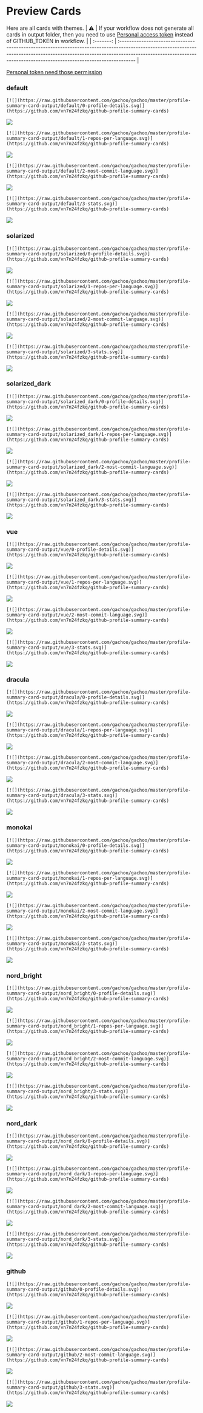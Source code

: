 
# Preview Cards

Here are all cards with themes.
| :warning: | If your workflow does not generate all cards in output folder, then you need to use [Personal access token](https://docs.github.com/en/actions/configuring-and-managing-workflows/creating-and-storing-encrypted-secrets) instead of GITHUB_TOKEN in workflow. |
| :-------: | :------------------------------------------------------------------------------------------------------------------------------------------------------------------------------------------------------------------------------------------------ |

[Personal token need those permission](https://github.com/vn7n24fzkq/github-profile-summary-cards/wiki/Personal-access-token-permissions)


### default


```
[![](https://raw.githubusercontent.com/gachoo/gachoo/master/profile-summary-card-output/default/0-profile-details.svg)](https://github.com/vn7n24fzkq/github-profile-summary-cards)
```
![](https://raw.githubusercontent.com/gachoo/gachoo/master/profile-summary-card-output/default/0-profile-details.svg)


```
[![](https://raw.githubusercontent.com/gachoo/gachoo/master/profile-summary-card-output/default/1-repos-per-language.svg)](https://github.com/vn7n24fzkq/github-profile-summary-cards)
```
![](https://raw.githubusercontent.com/gachoo/gachoo/master/profile-summary-card-output/default/1-repos-per-language.svg)


```
[![](https://raw.githubusercontent.com/gachoo/gachoo/master/profile-summary-card-output/default/2-most-commit-language.svg)](https://github.com/vn7n24fzkq/github-profile-summary-cards)
```
![](https://raw.githubusercontent.com/gachoo/gachoo/master/profile-summary-card-output/default/2-most-commit-language.svg)


```
[![](https://raw.githubusercontent.com/gachoo/gachoo/master/profile-summary-card-output/default/3-stats.svg)](https://github.com/vn7n24fzkq/github-profile-summary-cards)
```
![](https://raw.githubusercontent.com/gachoo/gachoo/master/profile-summary-card-output/default/3-stats.svg)


### solarized


```
[![](https://raw.githubusercontent.com/gachoo/gachoo/master/profile-summary-card-output/solarized/0-profile-details.svg)](https://github.com/vn7n24fzkq/github-profile-summary-cards)
```
![](https://raw.githubusercontent.com/gachoo/gachoo/master/profile-summary-card-output/solarized/0-profile-details.svg)


```
[![](https://raw.githubusercontent.com/gachoo/gachoo/master/profile-summary-card-output/solarized/1-repos-per-language.svg)](https://github.com/vn7n24fzkq/github-profile-summary-cards)
```
![](https://raw.githubusercontent.com/gachoo/gachoo/master/profile-summary-card-output/solarized/1-repos-per-language.svg)


```
[![](https://raw.githubusercontent.com/gachoo/gachoo/master/profile-summary-card-output/solarized/2-most-commit-language.svg)](https://github.com/vn7n24fzkq/github-profile-summary-cards)
```
![](https://raw.githubusercontent.com/gachoo/gachoo/master/profile-summary-card-output/solarized/2-most-commit-language.svg)


```
[![](https://raw.githubusercontent.com/gachoo/gachoo/master/profile-summary-card-output/solarized/3-stats.svg)](https://github.com/vn7n24fzkq/github-profile-summary-cards)
```
![](https://raw.githubusercontent.com/gachoo/gachoo/master/profile-summary-card-output/solarized/3-stats.svg)


### solarized_dark


```
[![](https://raw.githubusercontent.com/gachoo/gachoo/master/profile-summary-card-output/solarized_dark/0-profile-details.svg)](https://github.com/vn7n24fzkq/github-profile-summary-cards)
```
![](https://raw.githubusercontent.com/gachoo/gachoo/master/profile-summary-card-output/solarized_dark/0-profile-details.svg)


```
[![](https://raw.githubusercontent.com/gachoo/gachoo/master/profile-summary-card-output/solarized_dark/1-repos-per-language.svg)](https://github.com/vn7n24fzkq/github-profile-summary-cards)
```
![](https://raw.githubusercontent.com/gachoo/gachoo/master/profile-summary-card-output/solarized_dark/1-repos-per-language.svg)


```
[![](https://raw.githubusercontent.com/gachoo/gachoo/master/profile-summary-card-output/solarized_dark/2-most-commit-language.svg)](https://github.com/vn7n24fzkq/github-profile-summary-cards)
```
![](https://raw.githubusercontent.com/gachoo/gachoo/master/profile-summary-card-output/solarized_dark/2-most-commit-language.svg)


```
[![](https://raw.githubusercontent.com/gachoo/gachoo/master/profile-summary-card-output/solarized_dark/3-stats.svg)](https://github.com/vn7n24fzkq/github-profile-summary-cards)
```
![](https://raw.githubusercontent.com/gachoo/gachoo/master/profile-summary-card-output/solarized_dark/3-stats.svg)


### vue


```
[![](https://raw.githubusercontent.com/gachoo/gachoo/master/profile-summary-card-output/vue/0-profile-details.svg)](https://github.com/vn7n24fzkq/github-profile-summary-cards)
```
![](https://raw.githubusercontent.com/gachoo/gachoo/master/profile-summary-card-output/vue/0-profile-details.svg)


```
[![](https://raw.githubusercontent.com/gachoo/gachoo/master/profile-summary-card-output/vue/1-repos-per-language.svg)](https://github.com/vn7n24fzkq/github-profile-summary-cards)
```
![](https://raw.githubusercontent.com/gachoo/gachoo/master/profile-summary-card-output/vue/1-repos-per-language.svg)


```
[![](https://raw.githubusercontent.com/gachoo/gachoo/master/profile-summary-card-output/vue/2-most-commit-language.svg)](https://github.com/vn7n24fzkq/github-profile-summary-cards)
```
![](https://raw.githubusercontent.com/gachoo/gachoo/master/profile-summary-card-output/vue/2-most-commit-language.svg)


```
[![](https://raw.githubusercontent.com/gachoo/gachoo/master/profile-summary-card-output/vue/3-stats.svg)](https://github.com/vn7n24fzkq/github-profile-summary-cards)
```
![](https://raw.githubusercontent.com/gachoo/gachoo/master/profile-summary-card-output/vue/3-stats.svg)


### dracula


```
[![](https://raw.githubusercontent.com/gachoo/gachoo/master/profile-summary-card-output/dracula/0-profile-details.svg)](https://github.com/vn7n24fzkq/github-profile-summary-cards)
```
![](https://raw.githubusercontent.com/gachoo/gachoo/master/profile-summary-card-output/dracula/0-profile-details.svg)


```
[![](https://raw.githubusercontent.com/gachoo/gachoo/master/profile-summary-card-output/dracula/1-repos-per-language.svg)](https://github.com/vn7n24fzkq/github-profile-summary-cards)
```
![](https://raw.githubusercontent.com/gachoo/gachoo/master/profile-summary-card-output/dracula/1-repos-per-language.svg)


```
[![](https://raw.githubusercontent.com/gachoo/gachoo/master/profile-summary-card-output/dracula/2-most-commit-language.svg)](https://github.com/vn7n24fzkq/github-profile-summary-cards)
```
![](https://raw.githubusercontent.com/gachoo/gachoo/master/profile-summary-card-output/dracula/2-most-commit-language.svg)


```
[![](https://raw.githubusercontent.com/gachoo/gachoo/master/profile-summary-card-output/dracula/3-stats.svg)](https://github.com/vn7n24fzkq/github-profile-summary-cards)
```
![](https://raw.githubusercontent.com/gachoo/gachoo/master/profile-summary-card-output/dracula/3-stats.svg)


### monokai


```
[![](https://raw.githubusercontent.com/gachoo/gachoo/master/profile-summary-card-output/monokai/0-profile-details.svg)](https://github.com/vn7n24fzkq/github-profile-summary-cards)
```
![](https://raw.githubusercontent.com/gachoo/gachoo/master/profile-summary-card-output/monokai/0-profile-details.svg)


```
[![](https://raw.githubusercontent.com/gachoo/gachoo/master/profile-summary-card-output/monokai/1-repos-per-language.svg)](https://github.com/vn7n24fzkq/github-profile-summary-cards)
```
![](https://raw.githubusercontent.com/gachoo/gachoo/master/profile-summary-card-output/monokai/1-repos-per-language.svg)


```
[![](https://raw.githubusercontent.com/gachoo/gachoo/master/profile-summary-card-output/monokai/2-most-commit-language.svg)](https://github.com/vn7n24fzkq/github-profile-summary-cards)
```
![](https://raw.githubusercontent.com/gachoo/gachoo/master/profile-summary-card-output/monokai/2-most-commit-language.svg)


```
[![](https://raw.githubusercontent.com/gachoo/gachoo/master/profile-summary-card-output/monokai/3-stats.svg)](https://github.com/vn7n24fzkq/github-profile-summary-cards)
```
![](https://raw.githubusercontent.com/gachoo/gachoo/master/profile-summary-card-output/monokai/3-stats.svg)


### nord_bright


```
[![](https://raw.githubusercontent.com/gachoo/gachoo/master/profile-summary-card-output/nord_bright/0-profile-details.svg)](https://github.com/vn7n24fzkq/github-profile-summary-cards)
```
![](https://raw.githubusercontent.com/gachoo/gachoo/master/profile-summary-card-output/nord_bright/0-profile-details.svg)


```
[![](https://raw.githubusercontent.com/gachoo/gachoo/master/profile-summary-card-output/nord_bright/1-repos-per-language.svg)](https://github.com/vn7n24fzkq/github-profile-summary-cards)
```
![](https://raw.githubusercontent.com/gachoo/gachoo/master/profile-summary-card-output/nord_bright/1-repos-per-language.svg)


```
[![](https://raw.githubusercontent.com/gachoo/gachoo/master/profile-summary-card-output/nord_bright/2-most-commit-language.svg)](https://github.com/vn7n24fzkq/github-profile-summary-cards)
```
![](https://raw.githubusercontent.com/gachoo/gachoo/master/profile-summary-card-output/nord_bright/2-most-commit-language.svg)


```
[![](https://raw.githubusercontent.com/gachoo/gachoo/master/profile-summary-card-output/nord_bright/3-stats.svg)](https://github.com/vn7n24fzkq/github-profile-summary-cards)
```
![](https://raw.githubusercontent.com/gachoo/gachoo/master/profile-summary-card-output/nord_bright/3-stats.svg)


### nord_dark


```
[![](https://raw.githubusercontent.com/gachoo/gachoo/master/profile-summary-card-output/nord_dark/0-profile-details.svg)](https://github.com/vn7n24fzkq/github-profile-summary-cards)
```
![](https://raw.githubusercontent.com/gachoo/gachoo/master/profile-summary-card-output/nord_dark/0-profile-details.svg)


```
[![](https://raw.githubusercontent.com/gachoo/gachoo/master/profile-summary-card-output/nord_dark/1-repos-per-language.svg)](https://github.com/vn7n24fzkq/github-profile-summary-cards)
```
![](https://raw.githubusercontent.com/gachoo/gachoo/master/profile-summary-card-output/nord_dark/1-repos-per-language.svg)


```
[![](https://raw.githubusercontent.com/gachoo/gachoo/master/profile-summary-card-output/nord_dark/2-most-commit-language.svg)](https://github.com/vn7n24fzkq/github-profile-summary-cards)
```
![](https://raw.githubusercontent.com/gachoo/gachoo/master/profile-summary-card-output/nord_dark/2-most-commit-language.svg)


```
[![](https://raw.githubusercontent.com/gachoo/gachoo/master/profile-summary-card-output/nord_dark/3-stats.svg)](https://github.com/vn7n24fzkq/github-profile-summary-cards)
```
![](https://raw.githubusercontent.com/gachoo/gachoo/master/profile-summary-card-output/nord_dark/3-stats.svg)


### github


```
[![](https://raw.githubusercontent.com/gachoo/gachoo/master/profile-summary-card-output/github/0-profile-details.svg)](https://github.com/vn7n24fzkq/github-profile-summary-cards)
```
![](https://raw.githubusercontent.com/gachoo/gachoo/master/profile-summary-card-output/github/0-profile-details.svg)


```
[![](https://raw.githubusercontent.com/gachoo/gachoo/master/profile-summary-card-output/github/1-repos-per-language.svg)](https://github.com/vn7n24fzkq/github-profile-summary-cards)
```
![](https://raw.githubusercontent.com/gachoo/gachoo/master/profile-summary-card-output/github/1-repos-per-language.svg)


```
[![](https://raw.githubusercontent.com/gachoo/gachoo/master/profile-summary-card-output/github/2-most-commit-language.svg)](https://github.com/vn7n24fzkq/github-profile-summary-cards)
```
![](https://raw.githubusercontent.com/gachoo/gachoo/master/profile-summary-card-output/github/2-most-commit-language.svg)


```
[![](https://raw.githubusercontent.com/gachoo/gachoo/master/profile-summary-card-output/github/3-stats.svg)](https://github.com/vn7n24fzkq/github-profile-summary-cards)
```
![](https://raw.githubusercontent.com/gachoo/gachoo/master/profile-summary-card-output/github/3-stats.svg)

